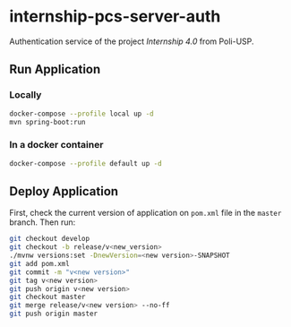 # internship-pcs-server-auth

Authentication service of the project *Internship 4.0* from Poli-USP.

## Run Application

### Locally

```bash
docker-compose --profile local up -d
mvn spring-boot:run
```

### In a docker container
```bash
docker-compose --profile default up -d
```

## Deploy Application
First, check the current version of application on `pom.xml` file in the `master` branch. Then run:
```bash
git checkout develop
git checkout -b release/v<new_version>
./mvnw versions:set -DnewVersion=<new version>-SNAPSHOT
git add pom.xml
git commit -m "v<new version>"
git tag v<new version>
git push origin v<new version>
git checkout master
git merge release/v<new version> --no-ff
git push origin master
```
